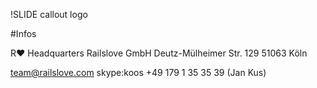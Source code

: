 !SLIDE callout logo

#Infos

R❤ Headquarters 
Railslove GmbH
Deutz-Mülheimer Str. 129
51063 Köln

team@railslove.com
skype:koos
+49 179 1 35 35 39 (Jan Kus) 